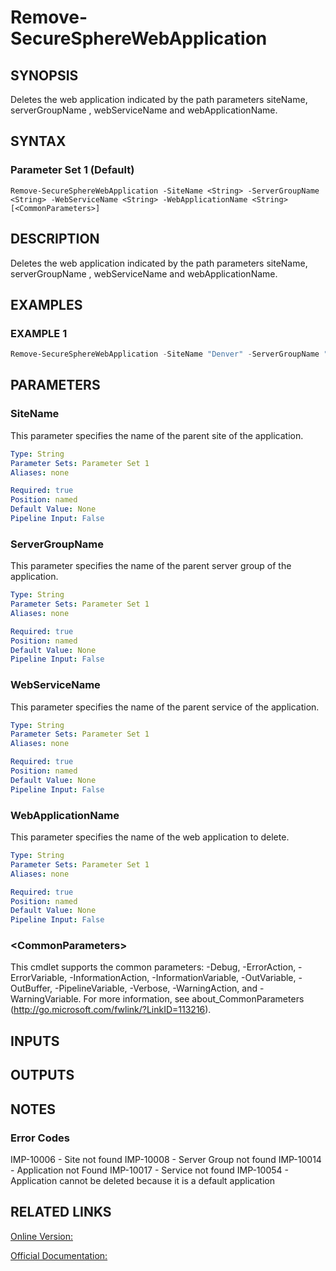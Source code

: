 ﻿# Remove-SecureSphereWebApplication

## SYNOPSIS
Deletes the web application indicated by the path parameters siteName, serverGroupName , webServiceName and webApplicationName.

## SYNTAX

### Parameter Set 1 (Default)
```
Remove-SecureSphereWebApplication -SiteName <String> -ServerGroupName <String> -WebServiceName <String> -WebApplicationName <String> [<CommonParameters>]
```

## DESCRIPTION
Deletes the web application indicated by the path parameters siteName, serverGroupName , webServiceName and webApplicationName.

## EXAMPLES

### EXAMPLE 1

```powershell
Remove-SecureSphereWebApplication -SiteName "Denver" -ServerGroupName "HR-Prod" -WebServiceName "ODS-WebService" -WebApplicationName "Official-Website"
```

## PARAMETERS

### SiteName
This parameter specifies the name of the parent site of the application.

```yaml
Type: String
Parameter Sets: Parameter Set 1
Aliases: none

Required: true
Position: named
Default Value: None
Pipeline Input: False
```

### ServerGroupName
This parameter specifies the name of the parent server group of the application.

```yaml
Type: String
Parameter Sets: Parameter Set 1
Aliases: none

Required: true
Position: named
Default Value: None
Pipeline Input: False
```

### WebServiceName
This parameter specifies the name of the parent service of the application.

```yaml
Type: String
Parameter Sets: Parameter Set 1
Aliases: none

Required: true
Position: named
Default Value: None
Pipeline Input: False
```

### WebApplicationName
This parameter specifies the name of the web application to delete.

```yaml
Type: String
Parameter Sets: Parameter Set 1
Aliases: none

Required: true
Position: named
Default Value: None
Pipeline Input: False
```

### \<CommonParameters\>
This cmdlet supports the common parameters: -Debug, -ErrorAction, -ErrorVariable, -InformationAction, -InformationVariable, -OutVariable, -OutBuffer, -PipelineVariable, -Verbose, -WarningAction, and -WarningVariable. For more information, see about_CommonParameters (http://go.microsoft.com/fwlink/?LinkID=113216).

## INPUTS

## OUTPUTS

## NOTES

### Error Codes
IMP-10006 - Site not found
IMP-10008 - Server Group not found
IMP-10014 - Application not Found
IMP-10017 - Service not found
IMP-10054 - Application cannot be deleted because it is a default application

## RELATED LINKS

[Online Version:](https://github.com/akshinmustafayev/Documentation/MD)

[Official Documentation:](https://docs.imperva.com/bundle/v13.6-api-reference-guide/page/61867.htm)



